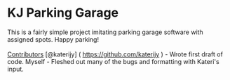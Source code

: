 # KJ Parking Garage

This is a fairly simple project imitating parking garage software with assigned spots. Happy parking!
<br>
<br>
<ins>Contributors</ins>
[@katerijy] ( https://github.com/katerijy ) - Wrote first draft of code. 
Myself - Fleshed out many of the bugs and formatting with Kateri's input.

